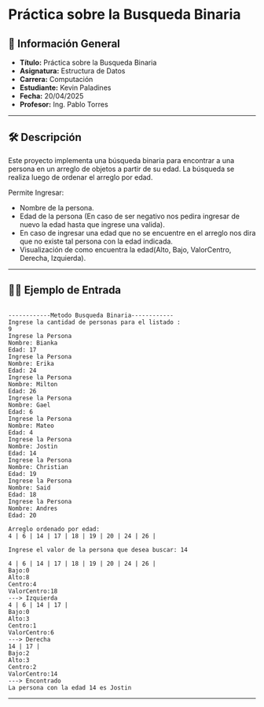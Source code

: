 
# Práctica sobre la Busqueda Binaria

## 📌 Información General

- **Título:** Práctica sobre la Busqueda Binaria
- **Asignatura:** Estructura de Datos
- **Carrera:** Computación
- **Estudiante:** Kevin Paladines
- **Fecha:** 20/04/2025
- **Profesor:** Ing. Pablo Torres

---

## 🛠️ Descripción


Este proyecto implementa una búsqueda binaria para encontrar a una persona en un arreglo de objetos a partir de su edad.
La búsqueda se realiza luego de ordenar el arreglo por edad.

Permite Ingresar:
- Nombre de la persona.
- Edad de la persona (En caso de ser negativo nos pedira ingresar de nuevo la edad hasta que ingrese una valida).
- En caso de ingresar una edad que no se encuentre en el arreglo nos dira que no existe tal persona con la edad indicada.
- Visualización de como encuentra la edad(Alto, Bajo, ValorCentro, Derecha, Izquierda).

---


## 🧑‍💻 Ejemplo de Entrada

```plaintext

------------Metodo Busqueda Binaria------------
Ingrese la cantidad de personas para el listado : 
9
Ingrese la Persona
Nombre: Bianka
Edad: 17
Ingrese la Persona
Nombre: Erika
Edad: 24
Ingrese la Persona
Nombre: Milton
Edad: 26
Ingrese la Persona
Nombre: Gael
Edad: 6
Ingrese la Persona
Nombre: Mateo
Edad: 4
Ingrese la Persona
Nombre: Jostin
Edad: 14
Ingrese la Persona
Nombre: Christian
Edad: 19
Ingrese la Persona
Nombre: Said
Edad: 18
Ingrese la Persona
Nombre: Andres
Edad: 20

Arreglo ordenado por edad:
4 | 6 | 14 | 17 | 18 | 19 | 20 | 24 | 26 | 

Ingrese el valor de la persona que desea buscar: 14

4 | 6 | 14 | 17 | 18 | 19 | 20 | 24 | 26 | 
Bajo:0
Alto:8
Centro:4
ValorCentro:18
---> Izquierda
4 | 6 | 14 | 17 | 
Bajo:0
Alto:3
Centro:1
ValorCentro:6
---> Derecha
14 | 17 |
Bajo:2
Alto:3
Centro:2
ValorCentro:14
---> Encontrado
La persona con la edad 14 es Jostin
```

---

